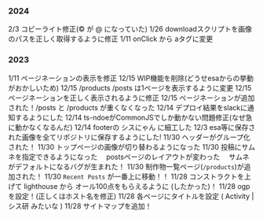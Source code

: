 ### 2024
2/3 コピーライト修正(© が @ になっていた)
1/26 downloadスクリプトを画像のパスを正しく取得するように修正
1/11 onClick から aタグに変更

### 2023
1/11 ページネーションの表示を修正
12/15 WIP機能を削除(どうせesaからの挙動がおかしいため)
12/15 /products /posts は1ページを表示するように変更
12/15 ページネーションを正しく表示されるように修正
12/15 ページネーションが追加された！/posts と /products が重くなくなった
12/14 デプロイ結果をslackに通知するようにした
12/14 ts-ndoeがCommonJSでしか動かない問題修正(なぜ急に動かなくなるんだ)
12/14 footerの シスにゃん に細工した
12/3 esa等に保存された画像を全てリポジトリに保存するようにした!
11/30 ヘッダーがグループ化された！
11/30 トップページの画像が切り替わるようになった
11/30 投稿にサムネを指定できるようになった
　postsページのレイアウトが変わった
　サムネがデフォルトになるバグが生まれた！
11/30 制作物一覧ページ(`/products`)が追加された！
11/30 `Recent Posts` が一番上に移動！！
11/28 コンストラクトを上げて lighthouse から オール100点をもらえるように (したかった)！
11/28 ogpを設定！(正しくはホスト名を修正)
11/28 各ページにタイトルを設定 ( Activity | シス研 みたいな )
11/28 サイトマップを追加！
